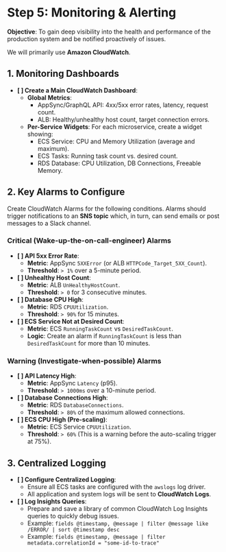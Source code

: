 # Step 5: Monitoring & Alerting

**Objective**: To gain deep visibility into the health and performance of the production system and be notified proactively of issues.

We will primarily use **Amazon CloudWatch**.

## 1. Monitoring Dashboards

-   **[ ] Create a Main CloudWatch Dashboard**:
    -   **Global Metrics**:
        -   AppSync/GraphQL API: 4xx/5xx error rates, latency, request count.
        -   ALB: Healthy/unhealthy host count, target connection errors.
    -   **Per-Service Widgets**: For each microservice, create a widget showing:
        -   ECS Service: CPU and Memory Utilization (average and maximum).
        -   ECS Tasks: Running task count vs. desired count.
        -   RDS Database: CPU Utilization, DB Connections, Freeable Memory.

## 2. Key Alarms to Configure

Create CloudWatch Alarms for the following conditions. Alarms should trigger notifications to an **SNS topic** which, in turn, can send emails or post messages to a Slack channel.

### Critical (Wake-up-the-on-call-engineer) Alarms

-   **[ ] API 5xx Error Rate**:
    -   **Metric**: AppSync `5XXError` (or ALB `HTTPCode_Target_5XX_Count`).
    -   **Threshold**: `> 1%` over a 5-minute period.
-   **[ ] Unhealthy Host Count**:
    -   **Metric**: ALB `UnHealthyHostCount`.
    -   **Threshold**: `> 0` for 3 consecutive minutes.
-   **[ ] Database CPU High**:
    -   **Metric**: RDS `CPUUtilization`.
    -   **Threshold**: `> 90%` for 15 minutes.
-   **[ ] ECS Service Not at Desired Count**:
    -   **Metric**: ECS `RunningTaskCount` vs `DesiredTaskCount`.
    -   **Logic**: Create an alarm if `RunningTaskCount` is less than `DesiredTaskCount` for more than 10 minutes.

### Warning (Investigate-when-possible) Alarms

-   **[ ] API Latency High**:
    -   **Metric**: AppSync `Latency` (p95).
    -   **Threshold**: `> 1000ms` over a 10-minute period.
-   **[ ] Database Connections High**:
    -   **Metric**: RDS `DatabaseConnections`.
    -   **Threshold**: `> 80%` of the maximum allowed connections.
-   **[ ] ECS CPU High (Pre-scaling)**:
    -   **Metric**: ECS Service `CPUUtilization`.
    -   **Threshold**: `> 60%` (This is a warning before the auto-scaling trigger at 75%).

## 3. Centralized Logging

-   **[ ] Configure Centralized Logging**:
    -   Ensure all ECS tasks are configured with the `awslogs` log driver.
    -   All application and system logs will be sent to **CloudWatch Logs**.
-   **[ ] Log Insights Queries**:
    -   Prepare and save a library of common CloudWatch Log Insights queries to quickly debug issues.
    -   Example: `fields @timestamp, @message | filter @message like /ERROR/ | sort @timestamp desc`
    -   Example: `fields @timestamp, @message | filter metadata.correlationId = "some-id-to-trace"`
